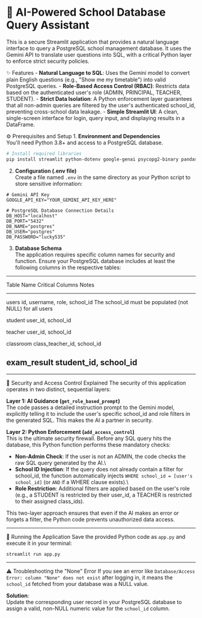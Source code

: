 # 🏫 AI-Powered School Database Query Assistant

This is a secure Streamlit application that provides a natural language
interface to query a PostgreSQL school management database. It uses the
Gemini API to translate user questions into SQL, with a critical Python
layer to enforce strict security policies.

✨ Features - **Natural Language to SQL**: Uses the Gemini model to
convert plain English questions (e.g., "Show me my timetable") into
valid PostgreSQL queries. - **Role-Based Access Control (RBAC)**:
Restricts data based on the authenticated user's role (ADMIN, PRINCIPAL,
TEACHER, STUDENT). - **Strict Data Isolation**: A Python enforcement
layer guarantees that all non-admin queries are filtered by the user's
authenticated school_id, preventing cross-school data leakage. -
**Simple Streamlit UI**: A clean, single-screen interface for login,
query input, and displaying results in a DataFrame.

⚙️ Prerequisites and Setup 1. **Environment and Dependencies**\
You'll need Python 3.8+ and access to a PostgreSQL database.

``` bash
# Install required libraries
pip install streamlit python-dotenv google-genai psycopg2-binary pandas
```

2.  **Configuration (.env file)**\
    Create a file named `.env` in the same directory as your Python
    script to store sensitive information:

``` env
# Gemini API Key
GOOGLE_API_KEY="YOUR_GEMINI_API_KEY_HERE"

# PostgreSQL Database Connection Details
DB_HOST="localhost"
DB_PORT="5432"
DB_NAME="postgres"
DB_USER="postgres"
DB_PASSWORD="lucky535"
```

3.  **Database Schema**\
    The application requires specific column names for security and
    function. Ensure your PostgreSQL database includes at least the
    following columns in the respective tables:

  ------------------------------------------------------------------------
  Table Name        Critical Columns                           Notes
  ----------------- ------------------------------------------ -----------
  users             id, username, role, school_id              The
                                                               school_id
                                                               must be
                                                               populated
                                                               (not NULL)
                                                               for all
                                                               users

  student           user_id, school_id                         

  teacher           user_id, school_id                         

  classroom         class_teacher_id, school_id                

  exam_result       student_id, school_id                      
  ------------------------------------------------------------------------

------------------------------------------------------------------------

🔑 Security and Access Control Explained The security of this
application operates in two distinct, sequential layers:

**Layer 1: AI Guidance (`get_role_based_prompt`)**\
The code passes a detailed instruction prompt to the Gemini model,
explicitly telling it to include the user's specific school_id and role
filters in the generated SQL. This makes the AI a partner in security.

**Layer 2: Python Enforcement (`add_access_control`)**\
This is the ultimate security firewall. Before any SQL query hits the
database, this Python function performs these mandatory checks:

-   **Non-Admin Check**: If the user is not an ADMIN, the code checks
    the raw SQL query generated by the AI.\
-   **School ID Injection**: If the query does not already contain a
    filter for school_id, the function automatically injects
    `WHERE school_id = [user's school_id]` (or `AND` if a WHERE clause
    exists).\
-   **Role Restriction**: Additional filters are applied based on the
    user's role (e.g., a STUDENT is restricted by their user_id, a
    TEACHER is restricted to their assigned class_ids).

This two-layer approach ensures that even if the AI makes an error or
forgets a filter, the Python code prevents unauthorized data access.

------------------------------------------------------------------------

🚀 Running the Application Save the provided Python code as `app.py` and
execute it in your terminal:

``` bash
streamlit run app.py
```

------------------------------------------------------------------------

⚠️ Troubleshooting the "None" Error If you see an error like
`Database/Access Error: column "None" does not exist` after logging in,
it means the `school_id` fetched from your database was a NULL value.

**Solution**:\
Update the corresponding user record in your PostgreSQL database to
assign a valid, non-NULL numeric value for the `school_id` column.

